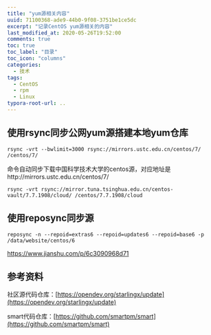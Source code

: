 ```yaml
---
title: "yum源相关内容"
uuid: 71100368-ade9-44b0-9f08-3751be1ce5dc
excerpt: "记录CentOS yum源相关的内容"
last_modified_at: 2020-05-26T19:52:00
comments: true
toc: true
toc_label: "目录"
toc_icon: "columns"
categories:
  - 技术
tags:
  - CentOS
  - rpm
  - Linux
typora-root-url: ..
---
```


## 使用rsync同步公网yum源搭建本地yum仓库
```shell
rsync -vrt --bwlimit=3000 rsync://mirrors.ustc.edu.cn/centos/7/ /centos/7/
```

命令自动同步下载中国科学技术大学的centos源，对应地址是http://mirrors.ustc.edu.cn/centos/7/

```shell
rsync -vrt rsync://mirror.tuna.tsinghua.edu.cn/centos-vault/7.7.1908/cloud/ /centos/7.7.1908/cloud
```

## 使用reposync同步源

```shell
reposync -n --repoid=extras6 --repoid=updates6 --repoid=base6 -p /data/website/centos/6
```

https://www.jianshu.com/p/6c3090968d71



## 参考资料
社区源代码仓库：[https://opendev.org/starlingx/update](https://opendev.org/starlingx/update)

smart代码仓库：[https://github.com/smartpm/smart](https://github.com/smartpm/smart)

